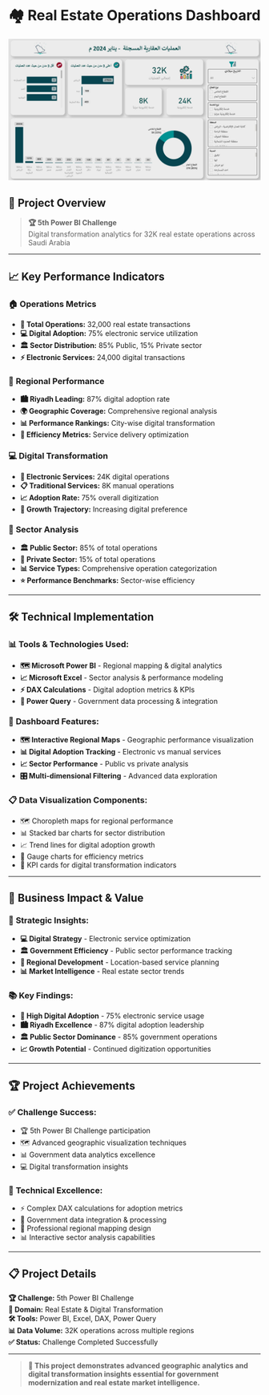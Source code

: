 # 🏘️ Real Estate Operations Dashboard

![Real Estate Operations Dashboard](real-estate-dashboard.png)

## 🎯 **Project Overview**

> **🏆 5th Power BI Challenge**  
> Digital transformation analytics for 32K real estate operations across Saudi Arabia

---

## 📈 **Key Performance Indicators**

### 🏠 **Operations Metrics**
- **🏢 Total Operations:** 32,000 real estate transactions
- **💻 Digital Adoption:** 75% electronic service utilization
- **🏛️ Sector Distribution:** 85% Public, 15% Private sector
- **⚡ Electronic Services:** 24,000 digital transactions

### 📍 **Regional Performance**
- **🏙️ Riyadh Leading:** 87% digital adoption rate
- **🌍 Geographic Coverage:** Comprehensive regional analysis
- **📊 Performance Rankings:** City-wise digital transformation
- **🎯 Efficiency Metrics:** Service delivery optimization

### 💻 **Digital Transformation**
- **📱 Electronic Services:** 24K digital operations
- **📋 Traditional Services:** 8K manual operations
- **📈 Adoption Rate:** 75% overall digitization
- **🚀 Growth Trajectory:** Increasing digital preference

### 🏢 **Sector Analysis**
- **🏛️ Public Sector:** 85% of total operations
- **🏢 Private Sector:** 15% of total operations
- **📊 Service Types:** Comprehensive operation categorization
- **⭐ Performance Benchmarks:** Sector-wise efficiency

---

## 🛠️ **Technical Implementation**

### 📊 **Tools & Technologies Used:**
- **🗺️ Microsoft Power BI** - Regional mapping & digital analytics
- **📈 Microsoft Excel** - Sector analysis & performance modeling
- **⚡ DAX Calculations** - Digital adoption metrics & KPIs
- **🔄 Power Query** - Government data processing & integration

### 🎨 **Dashboard Features:**
- **🗺️ Interactive Regional Maps** - Geographic performance visualization
- **📊 Digital Adoption Tracking** - Electronic vs manual services
- **📈 Sector Performance** - Public vs private analysis
- **🎛️ Multi-dimensional Filtering** - Advanced data exploration

### 📋 **Data Visualization Components:**
- 🗺️ Choropleth maps for regional performance
- 📊 Stacked bar charts for sector distribution
- 📈 Trend lines for digital adoption growth
- 🎯 Gauge charts for efficiency metrics
- 📱 KPI cards for digital transformation indicators

---

## 💼 **Business Impact & Value**

### 🎯 **Strategic Insights:**
- **💻 Digital Strategy** - Electronic service optimization
- **🏛️ Government Efficiency** - Public sector performance tracking
- **📍 Regional Development** - Location-based service planning
- **📊 Market Intelligence** - Real estate sector trends

### 📚 **Key Findings:**
- **🚀 High Digital Adoption** - 75% electronic service usage
- **🏙️ Riyadh Excellence** - 87% digital adoption leadership
- **🏛️ Public Sector Dominance** - 85% government operations
- **📈 Growth Potential** - Continued digitization opportunities

---

## 🏆 **Project Achievements**

### ✅ **Challenge Success:**
- 🏆 5th Power BI Challenge participation
- 🗺️ Advanced geographic visualization techniques
- 📊 Government data analytics excellence
- 💻 Digital transformation insights

### 🚀 **Technical Excellence:**
- ⚡ Complex DAX calculations for adoption metrics
- 🔄 Government data integration & processing
- 🎨 Professional regional mapping design
- 📊 Interactive sector analysis capabilities

---

## 📋 **Project Details**

**🏆 Challenge:** 5th Power BI Challenge  
**🏢 Domain:** Real Estate & Digital Transformation  
**🛠️ Tools:** Power BI, Excel, DAX, Power Query  
**📊 Data Volume:** 32K operations across multiple regions  
**✅ Status:** Challenge Completed Successfully  

---

> **🚀 This project demonstrates advanced geographic analytics and digital transformation insights essential for government modernization and real estate market intelligence.**

